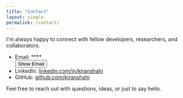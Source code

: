```yaml
---
title: "Contact"
layout: single
permalink: /contact/
---
```


I'm always happy to connect with fellow developers, researchers, and collaborators.

- Email: <span id="email-placeholder">****</span>  
  <button id="reveal-email">Show Email</button>
- LinkedIn: [linkedin.com/in/kiranshahi](https://www.linkedin.com/in/kiranshahi/)
- GitHub: [github.com/kiranshahi](https://github.com/kiranshahi)

Feel free to reach out with questions, ideas, or just to say hello.

<script>
document.addEventListener('DOMContentLoaded', function() {
  const btn = document.getElementById('reveal-email');
  const span = document.getElementById('email-placeholder');
  if (btn && span) {
    btn.addEventListener('click', function() {
      span.textContent = 'kiran.shahi.c3[at]gmail.com';
      btn.remove();
    });
  }
});
</script>
